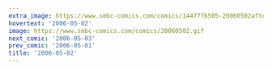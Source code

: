 ```yaml
---
extra_image: https://www.smbc-comics.com/comics/1447776505-20060502after.png
hovertext: '2006-05-02'
image: https://www.smbc-comics.com/comics/20060502.gif
next_comic: '2006-05-03'
prev_comic: '2006-05-01'
title: '2006-05-02'
---
```


